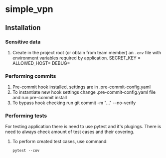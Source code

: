 # simple_vpn

## Installation

### Sensitive data

1. Create in the project root (or obtain from team member) an `.env` file with 
environment variables required by application.
    SECRET_KEY =
    ALLOWED_HOST=
    DEBUG=

### Performing commits

1. Pre-commit hook installed, settings are in .pre-commit-config.yaml
2. To instantiate new hook settings change .pre-commit-config.yaml file
     and run     pre-commit install
3. To bypass hook checking run      git commit -m "..." --no-verify


### Performing tests

For testing application there is need to use pytest and it's plugings.
There is need to always check amount of test cases and their covering.

1. To perform created test cases, use command:

       pytest --cov